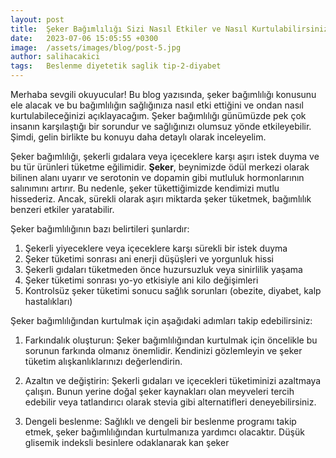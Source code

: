 ```yaml
---
layout: post
title:  Şeker Bağımlılığı Sizi Nasıl Etkiler ve Nasıl Kurtulabilirsiniz?
date:   2023-07-06 15:05:55 +0300
image:  /assets/images/blog/post-5.jpg
author: salihacakici
tags:   Beslenme diyetetik saglik tip-2-diyabet
---
```

Merhaba sevgili okuyucular! Bu blog yazısında, şeker bağımlılığı konusunu ele alacak ve bu bağımlılığın sağlığınıza nasıl etki ettiğini ve ondan nasıl kurtulabileceğinizi açıklayacağım. Şeker bağımlılığı günümüzde pek çok insanın karşılaştığı bir sorundur ve sağlığınızı olumsuz yönde etkileyebilir. Şimdi, gelin birlikte bu konuyu daha detaylı olarak inceleyelim.

Şeker bağımlılığı, şekerli gıdalara veya içeceklere karşı aşırı istek duyma ve bu tür ürünleri tüketme eğilimidir. **Şeker**, beynimizde ödül merkezi olarak bilinen alanı uyarır ve serotonin ve dopamin gibi mutluluk hormonlarının salınımını artırır. Bu nedenle, şeker tükettiğimizde kendimizi mutlu hissederiz. Ancak, sürekli olarak aşırı miktarda şeker tüketmek, bağımlılık benzeri etkiler yaratabilir.

Şeker bağımlılığının bazı belirtileri şunlardır:

1.  Şekerli yiyeceklere veya içeceklere karşı sürekli bir istek duyma
2.  Şeker tüketimi sonrası ani enerji düşüşleri ve yorgunluk hissi
3.  Şekerli gıdaları tüketmeden önce huzursuzluk veya sinirlilik yaşama
4.  Şeker tüketimi sonrası yo-yo etkisiyle ani kilo değişimleri
5.  Kontrolsüz şeker tüketimi sonucu sağlık sorunları (obezite, diyabet, kalp hastalıkları)

Şeker bağımlılığından kurtulmak için aşağıdaki adımları takip edebilirsiniz:

1.  Farkındalık oluşturun: Şeker bağımlılığından kurtulmak için öncelikle bu sorunun farkında olmanız önemlidir. Kendinizi gözlemleyin ve şeker tüketim alışkanlıklarınızı değerlendirin.
    
2.  Azaltın ve değiştirin: Şekerli gıdaları ve içecekleri tüketiminizi azaltmaya çalışın. Bunun yerine doğal şeker kaynakları olan meyveleri tercih edebilir veya tatlandırıcı olarak stevia gibi alternatifleri deneyebilirsiniz.
    
3.  Dengeli beslenme: Sağlıklı ve dengeli bir beslenme programı takip etmek, şeker bağımlılığından kurtulmanıza yardımcı olacaktır. Düşük glisemik indeksli besinlere odaklanarak kan şeker
